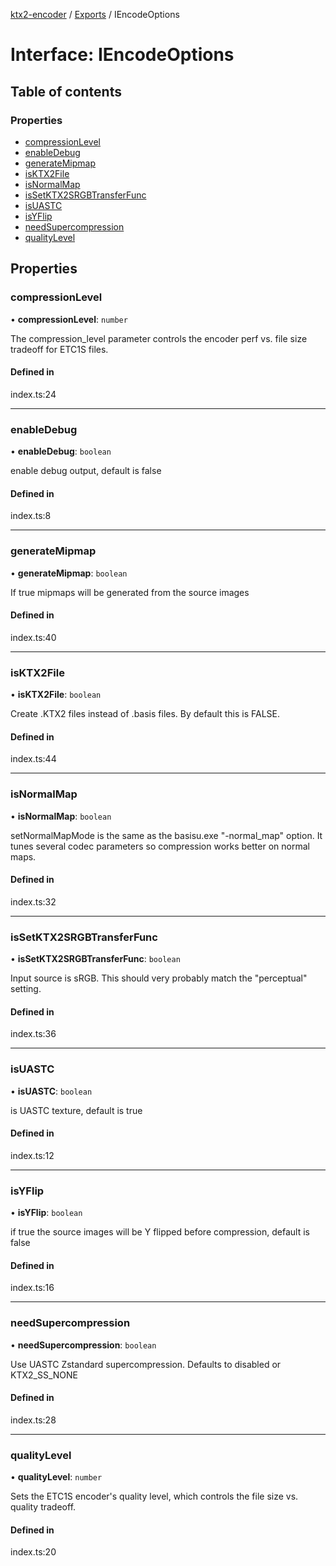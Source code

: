 [ktx2-encoder](../README.md) / [Exports](../modules.md) / IEncodeOptions

# Interface: IEncodeOptions

## Table of contents

### Properties

- [compressionLevel](IEncodeOptions.md#compressionlevel)
- [enableDebug](IEncodeOptions.md#enabledebug)
- [generateMipmap](IEncodeOptions.md#generatemipmap)
- [isKTX2File](IEncodeOptions.md#isktx2file)
- [isNormalMap](IEncodeOptions.md#isnormalmap)
- [isSetKTX2SRGBTransferFunc](IEncodeOptions.md#issetktx2srgbtransferfunc)
- [isUASTC](IEncodeOptions.md#isuastc)
- [isYFlip](IEncodeOptions.md#isyflip)
- [needSupercompression](IEncodeOptions.md#needsupercompression)
- [qualityLevel](IEncodeOptions.md#qualitylevel)

## Properties

### compressionLevel

• **compressionLevel**: `number`

The compression_level parameter controls the encoder perf vs. file size tradeoff for ETC1S files.

#### Defined in

index.ts:24

___

### enableDebug

• **enableDebug**: `boolean`

enable debug output, default is false

#### Defined in

index.ts:8

___

### generateMipmap

• **generateMipmap**: `boolean`

If true mipmaps will be generated from the source images

#### Defined in

index.ts:40

___

### isKTX2File

• **isKTX2File**: `boolean`

Create .KTX2 files instead of .basis files. By default this is FALSE.

#### Defined in

index.ts:44

___

### isNormalMap

• **isNormalMap**: `boolean`

setNormalMapMode is the same as the basisu.exe "-normal_map" option. It tunes several codec parameters so compression works better on normal maps.

#### Defined in

index.ts:32

___

### isSetKTX2SRGBTransferFunc

• **isSetKTX2SRGBTransferFunc**: `boolean`

Input source is sRGB. This should very probably match the "perceptual" setting.

#### Defined in

index.ts:36

___

### isUASTC

• **isUASTC**: `boolean`

is UASTC texture, default is true

#### Defined in

index.ts:12

___

### isYFlip

• **isYFlip**: `boolean`

if true the source images will be Y flipped before compression, default is false

#### Defined in

index.ts:16

___

### needSupercompression

• **needSupercompression**: `boolean`

Use UASTC Zstandard supercompression. Defaults to disabled or KTX2_SS_NONE

#### Defined in

index.ts:28

___

### qualityLevel

• **qualityLevel**: `number`

Sets the ETC1S encoder's quality level, which controls the file size vs. quality tradeoff.

#### Defined in

index.ts:20
